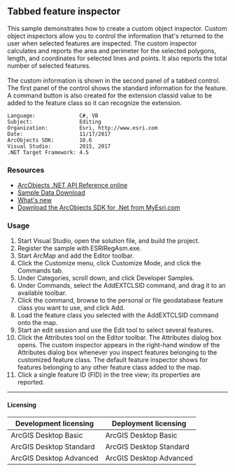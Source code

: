 ## Tabbed feature inspector

  <div xmlns="http://www.w3.org/1999/xhtml" xmlns:my="http://schemas.microsoft.com/office/infopath/2003/myXSD/2006-02-10T23:25:53">This sample demonstrates how to create a custom object inspector. Custom object inspectors allow you to control the information that's returned to the user when selected features are inspected. The custom inspector calculates and reports the area and perimeter for the selected polygons, length, and coordinates for selected lines and points. It also reports the total number of selected features. </div>
  <div xmlns="http://www.w3.org/1999/xhtml" xmlns:my="http://schemas.microsoft.com/office/infopath/2003/myXSD/2006-02-10T23:25:53"> </div>
  <div xmlns="http://www.w3.org/1999/xhtml" xmlns:my="http://schemas.microsoft.com/office/infopath/2003/myXSD/2006-02-10T23:25:53">The custom information is shown in the second panel of a tabbed control. The first panel of the control shows the standard information for the feature. A command button is also created for the extension classid value to be added to the feature class so it can recognize the extension.</div>  


<!-- TODO: Fill this section below with metadata about this sample-->
```
Language:              C#, VB
Subject:               Editing
Organization:          Esri, http://www.esri.com
Date:                  11/17/2017
ArcObjects SDK:        10.6
Visual Studio:         2015, 2017
.NET Target Framework: 4.5
```

### Resources

* [ArcObjects .NET API Reference online](http://desktop.arcgis.com/en/arcobjects/latest/net/webframe.htm)  
* [Sample Data Download](../../releases)  
* [What's new](http://desktop.arcgis.com/en/arcobjects/latest/net/webframe.htm#05247c04-bfd9-4e36-ae09-bc6e833c3b14.htm)  
* [Download the ArcObjects SDK for .Net from MyEsri.com](https://my.esri.com/)  

### Usage
1. Start Visual Studio, open the solution file, and build the project.   
1. Register the sample with ESRIRegAsm.exe.  
1. Start ArcMap and add the Editor toolbar.   
1. Click the Customize menu, click Customize Mode, and click the Commands tab.  
1. Under Categories, scroll down, and click Developer Samples.  
1. Under Commands, select the AddEXTCLSID command, and drag it to an available toolbar.   
1. Click the command, browse to the personal or file geodatabase feature class you want to use, and click Add.  
1. Load the feature class you selected with the AddEXTCLSID command onto the map.   
1. Start an edit session and use the Edit tool to select several features.  
1. Click the Attributes tool on the Editor toolbar. The Attributes dialog box opens. The custom inspector appears in the right-hand window of the Attributes dialog box whenever you inspect features belonging to the customized feature class. The default feature inspector shows for features belonging to any other feature class added to the map.  
1. Click a single feature ID (FID) in the tree view; its properties are reported.  









---------------------------------

#### Licensing  
| Development licensing | Deployment licensing | 
| ------------- | ------------- | 
| ArcGIS Desktop Basic | ArcGIS Desktop Basic |  
| ArcGIS Desktop Standard | ArcGIS Desktop Standard |  
| ArcGIS Desktop Advanced | ArcGIS Desktop Advanced |  


